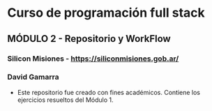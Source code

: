 # Curso de programación full stack

## MÓDULO 2 - Repositorio y WorkFlow
### Silicon Misiones - https://siliconmisiones.gob.ar/
### David Gamarra
* Este repositorio fue creado con fines académicos. Contiene los ejercicios resueltos del Módulo 1.
